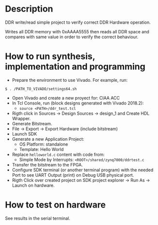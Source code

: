 # Description

DDR write/read simple project to verify correct DDR Hardware operation.

Writes all DDR memory with 0xAAAA5555 then reads all DDR space and compares
with same value in order to verify the correct behaviour.

# How to run synthesis, implementation and programming

* Prepare the environment to use Vivado. For example, run:
```
$ . /PATH_TO_VIVADO/settings64.sh
```
* Open Vivado and create a new proyect for: CIAA ACC
* In Tcl Console, run (block designs generated with Vivado 2018.2):
  * `source <PATH>/ddr_test.tcl`
* Rigth click in Sources -> Design Sources -> design_1 and Create HDL Wrapper.
* Generate Bitstream.
* File -> Export -> Export Hardware (include bitstream)
* Launch SDK
* Generate a new Application Project:
  * OS Platform: standalone
  * Template: Hello World
* Replace `helloworld.c` content with code from:
  * Simple Mode by Interrupts: `<ROOT>/shared/zynq7000/ddrtest.c`
* Transfer the bitstream to the FPGA.
* Configure SDK terminal (or another terminal program) with the needed Port to see UART Output (print) on Debug USB physical port.
* Rigth Click over created project on SDK project explorer -> Run As -> Launch on hardware.

# How to test on hardware

See results in the serial terminal.
